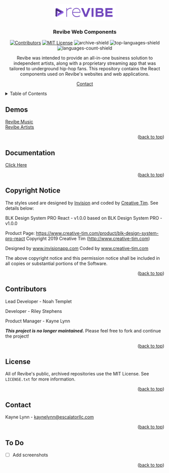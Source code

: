 <div id="top"></div>


<!-- PROJECT LOGO -->
<br />
<div align="center">

<a href="https://github.com/Revibe-Music">
    <img src="./RevibeLogo.png" alt="Revibe Logo" ></a>

  <h3 align="center">Revibe Web Components</h3>
<!-- PROJECT SHIELDS -->
<div align="center">
  
[![Contributors][contributors-shield]][contributors-url] [![MIT License][license-shield]][license-url] ![archive-shield] ![top-languages-shield] ![languages-count-shield]

</div>


  Revibe was intended to provide an all-in-one business solution to independent artists, along with a proprietary streaming app that was tailored to underground hip-hop fans. This repository contains the React components used on Revibe's websites and web applications.
  <p align="center">

  [Contact](#contact)
  </p>
</div>



<!-- TABLE OF CONTENTS -->
<details>
  <summary>Table of Contents</summary>

- [Demos](#demos)
- [Documentation](#documentation)
- [Copyright Notice](#copyright-notice)
- [Contributors](#contributors)
- [License](#license)
- [Contact](#contact)
- [To Do](#to-do)
</details>


## Demos
[Revibe Music](https://revibe.tech)  
[Revibe Artists](https://artist.revibe.tech)

<p align="right">(<a href="#top">back to top</a>)</p>


## Documentation
[Click Here](https://docs.revibe.tech/web-component-library/)

<p align="right">(<a href="#top">back to top</a>)</p>


## Copyright Notice
The styles used are designed by [Invision](https://www.invision.com) and coded by [Creative Tim](https://www.creative-tim.com). See details below:

BLK Design System PRO React - v1.0.0 based on BLK Design System PRO - v1.0.0

  Product Page: https://www.creative-tim.com/product/blk-design-system-pro-react
  Copyright 2019 Creative Tim (http://www.creative-tim.com)

  Designed by www.invisionapp.com Coded by www.creative-tim.com

  The above copyright notice and this permission notice shall be included in all copies or substantial portions of the Software.

<p align="right">(<a href="#top">back to top</a>)</p>


  ## Contributors


Lead Developer - Noah Templet

Developer - Riley Stephens

Product Manager  - Kayne Lynn


***This project is no longer maintained.*** Please feel free to fork and continue the project!


<p align="right">(<a href="#top">back to top</a>)</p>



<!-- LICENSE -->
## License

All of Revibe's public, archived repositories use the MIT License. See `LICENSE.txt` for more information.

<p align="right">(<a href="#top">back to top</a>)</p>



<!-- CONTACT -->
## Contact

Kayne Lynn - kaynelynn@escalatorllc.com

<p align="right">(<a href="#top">back to top</a>)</p>



<!-- ACKNOWLEDGMENTS -->

## To Do
- [ ] Add screenshots 


<p align="right">(<a href="#top">back to top</a>)</p>


<!-- MARKDOWN LINKS & IMAGES -->

<!-- Project URLS-->
[github-url]: https://github.com/Revibe-Music/revibe-web-components
[repo-path]: Revibe-Music/revibe-web-components
[logo-path]: https://github.com/Revibe-Music/revibe-web-components/blob/main/assets/RevibeLogo.png

<!-- Contributors-->
[contributors-shield]: https://img.shields.io/github/contributors/Revibe-Music/revibe-web-components.svg?style=for-the-badge
[contributors-url]: https://github.com/Revibe-Music/revibe-web-components/graphs/contributors

<!-- License-->
[license-shield]: https://img.shields.io/github/license/Revibe-Music/revibe-web-components.svg?style=for-the-badge
[license-url]: https://github.com/Revibe-Music/revibe-web-components/blob/main/LICENSE.txt

<!-- Build Status-->
[archive-shield]: https://img.shields.io/static/v1?label=status&message=archived&color=red&style=for-the-badge

<!-- Languages-->
[top-languages-shield]: https://img.shields.io/github/languages/top/Revibe-Music/revibe-web-components.svg?style=for-the-badge
[languages-count-shield]: https://img.shields.io/github/languages/count/Revibe-Music/revibe-web-components?style=for-the-badge

<!-- Stars-->
[stars-shield]: https://img.shields.io/github/stars/Revibe-Music/revibe-web-components.svg?style=for-the-badge
[stars-url]: https://github.com/Revibe-Music/revibe-web-components/stargazers

<!-- Forks-->
[forks-shield]: https://img.shields.io/github/forks/Revibe-Music/revibe-web-components.svg?style=for-the-badge
[forks-url]: https://github.com/Revibe-Music/revibe-web-components/network/members


<!-- Social-->
[linkedin-shield]: https://img.shields.io/badge/-LinkedIn-black.svg?style=for-the-badge&logo=linkedin&colorB=555
[linkedin-url]: https://linkedin.com/in/othneildrew




